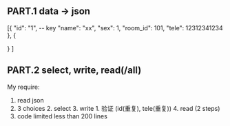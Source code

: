 ## PART.1 data ->  json 

[{
    "id": "1", -- key
    "name": "xx",
    "sex": 1,
    "room_id": 101,
    "tele": 12312341234
 },
 {

 }
]


## PART.2 select, write, read(/all)




My require: 
1. read json
2. 3 choices
    2. select
    3. write
        1. 验证 (id(重复), tele(重复))
    4. read (2 steps)
3. code limited less than 200 lines